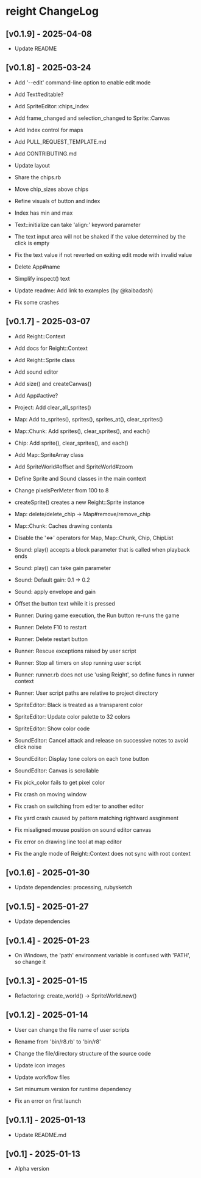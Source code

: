 # reight ChangeLog


## [v0.1.9] - 2025-04-08

- Update README


## [v0.1.8] - 2025-03-24

- Add '--edit' command-line option to enable edit mode
- Add Text#editable?
- Add SpriteEditor::chips_index
- Add frame_changed and selection_changed to Sprite::Canvas
- Add Index control for maps
- Add PULL_REQUEST_TEMPLATE.md
- Add CONTRIBUTING.md
- Update layout
- Share the chips.rb
- Move chip_sizes above chips
- Refine visuals of button and index
- Index has min and max
- Text::initialize can take 'align:' keyword parameter
- The text input area will not be shaked if the value determined by the click is empty
- Fix the text value if not reverted on exiting edit mode with invalid value
- Delete App#name
- Simplify inspect() text
- Update readme: Add link to examples (by @kaibadash)

- Fix some crashes


## [v0.1.7] - 2025-03-07

- Add Reight::Context
- Add docs for Reight::Context
- Add Reight::Sprite class
- Add sound editor
- Add size() and createCanvas()
- Add App#active?
- Project: Add clear_all_sprites()
- Map: Add to_sprites(), sprites(), sprites_at(), clear_sprites()
- Map::Chunk: Add sprites(), clear_sprites(), and each()
- Chip: Add sprite(), clear_sprites(), and each()
- Add Map::SpriteArray class
- Add SpriteWorld#offset and SpriteWorld#zoom

- Define Sprite and Sound classes in the main context
- Change pixelsPerMeter from 100 to 8
- createSprite() creates a new Reight::Sprite instance
- Map: delete/delete_chip -> Map#remove/remove_chip
- Map::Chunk: Caches drawing contents
- Disable the '<=>' operators for Map, Map::Chunk, Chip, ChipList
- Sound: play() accepts a block parameter that is called when playback ends
- Sound: play() can take gain parameter
- Sound: Default gain: 0.1 -> 0.2
- Sound: apply envelope and gain
- Offset the button text while it is pressed

- Runner: During game execution, the Run button re-runs the game
- Runner: Delete F10 to restart
- Runner: Delete restart button
- Runner: Rescue exceptions raised by user script
- Runner: Stop all timers on stop running user script
- Runner: runner.rb does not use 'using Reight', so define funcs in runner context
- Runner: User script paths are relative to project directory

- SpriteEditor: Black is treated as a transparent color
- SpriteEditor: Update color palette to 32 colors
- SpriteEditor: Show color code

- SoundEditor: Cancel attack and release on successive notes to avoid click noise
- SoundEditor: Display tone colors on each tone button
- SoundEditor: Canvas is scrollable

- Fix pick_color fails to get pixel color
- Fix crash on moving window
- Fix crash on switching from editer to another editor
- Fix yard crash caused by pattern matching rightward assginment
- Fix misaligned mouse position on sound editor canvas
- Fix error on drawing line tool at map editor
- Fix the angle mode of Reight::Context does not sync with root context


## [v0.1.6] - 2025-01-30

- Update dependencies: processing, rubysketch


## [v0.1.5] - 2025-01-27

- Update dependencies


## [v0.1.4] - 2025-01-23

- On Windows, the 'path' environment variable is confused with 'PATH', so change it


## [v0.1.3] - 2025-01-15

- Refactoring: create_world() -> SpriteWorld.new()


## [v0.1.2] - 2025-01-14

- User can change the file name of user scripts
- Rename from 'bin/r8.rb' to 'bin/r8'
- Change the file/directory structure of the source code
- Update icon images
- Update workflow files
- Set minumum version for runtime dependency

- Fix an error on first launch


## [v0.1.1] - 2025-01-13

- Update README.md


## [v0.1] - 2025-01-13

- Alpha version
